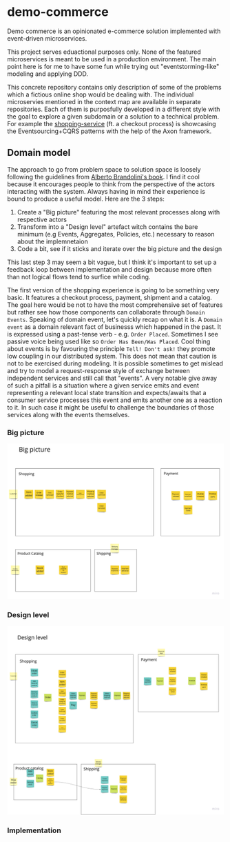 # demo-commerce

Demo commerce is an opinionated e-commerce solution implemented with event-driven microservices. 

This project serves eduactional purposes only. None of the featured microservices is meant to be used in a production environment. The main point here is for me to have some fun while trying out "eventstorming-like" modeling and applying DDD.

This concrete repository contains only description of some of the problems which a fictious online shop would be dealing with. The individual microservies mentioned in the context map are available in separate repositories. Each of them is purposfully developed in a different style with the goal to explore a given subdomain or a solution to a technical problem. For example the [shopping-service](https://github.com/gkosharovdev/axon-kafka-spring-boot) (ft. a checkout process) is showcasing the Eventsourcing+CQRS patterns with the help of the Axon framework.

## Domain model

The approach to go from problem space to solution space is loosely following the guidelines from [Alberto Brandolini's book](https://www.eventstorming.com/book). I find it cool because it encourages people to think from the perspective of the actors interacting with the system. Always having in mind their experience is bound to produce a useful model.
Here are the 3 steps:
1. Create a "Big picture" featuring the most relevant processes along with respective actors
2. Transform into a "Design level" artefact witch contains the bare minimum (e.g Events, Aggregates, Policies, etc.) necessary to reason about the implemnetaion
3. Code a bit, see if it sticks and iterate over the big picture and the design

This last step 3 may seem a bit vague, but I think it's important to set up a feedback loop between implementation and design because more often than not logical flows tend to surfice while coding.

The first version of the shopping experience is going to be something very basic. It features a checkout process, payment, shipment and a catalog. The goal here would be not to have the most comprehensive set of features but rather see how those components can collaborate through `Domain Events`.
Speaking of domain event, let's quickly recap on what it is. A `Domain event` as a domain relevant fact of businesss which happened in the past. It is expressed using a past-tense verb - e.g. `Order Placed`. Sometimes I see passive voice being used like so `Order Has Been/Was Placed`.
Cool thing about events is by favouring the principle `Tell! Don't ask!` they promote low coupling in our distributed system. This does not mean that caution is not to be exercised during modeling. It is possible sometimes to get mislead and try to model a request-response style of exchange between independent services and still call that "events". A very notable give away of such a pitfall is a situation where a given service emits and event representing a relevant local state transition and expects/awaits that a consumer service processes this event and emits another one as a reaction to it. In such case it might be useful to challenge the boundaries of those services along with the events themselves.

### Big picture

![big-picture](docs/demo-commerce-big-picture.jpg)

### Design level

![design](docs/demo-commerce-design.jpg)

### Implementation

